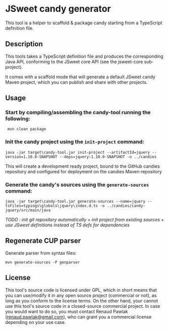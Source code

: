 # JSweet candy generator

This tool is a helper to scaffold & package candy starting from a TypeScript definition file.

## Description

This tools takes a TypeScript definition file and produces the corresponding Java API, conforming to the JSweet core API (see the jsweet-core sub-project).

It comes with a scaffold mode that will generate a default JSweet candy Maven project, which you can publish and share with other projects.

## Usage 

### Start by compiling/assembling the candy-tool running the following: 
```
 mvn clean package
```

### Init the candy project using the `init-project` command:
```
java -jar target\candy-tool.jar init-project --artifactId=jquery --version=1.10.0-SNAPSHOT --deps=jquery:1.10.0-SNAPSHOT -o ../candies
```

This will create a development ready project, bound to the GitHub candies repository and configured for deployment on the candies Maven repository

### Generate the candy's sources using the `generate-sources` command: 

```
java -jar target\candy-tool.jar generate-sources --name=jquery --tsFiles=typings\globals\jquery\index.d.ts -o ../candies/candy-jquery/src/main/java 
```

*TODO : init git repository automatically + init project from existing sources + use JSweet definitions instead of TS defs for dependencies*

## Regenerate CUP parser
Generate parser from syntax files:
```
mvn generate-sources -P genparser
```

## License

This tool's source code is licensed under GPL, which in short means that you can use/modify it in any open source project (commercial or not), as long as you conform to the license terms. On the other hand, your cannot use this tool's source code in a closed-source commercial project. In case you would want to do so, you must contact Renaud Pawlak (renaud.pawlak@gmail.com), who can grant you a commercial license depending on your use case.
